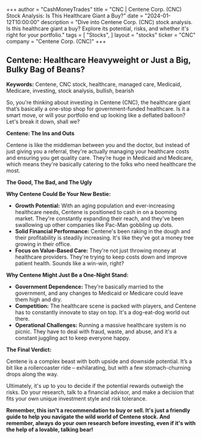 +++
author = "CashMoneyTrades"
title = "CNC |  Centene Corp. (CNC) Stock Analysis: Is This Healthcare Giant a Buy?"
date = "2024-01-12T10:00:00"
description = "Dive into Centene Corp. (CNC) stock analysis. Is this healthcare giant a buy? Explore its potential, risks, and whether it's right for your portfolio."
tags = [
"Stocks",
]
layout = "stocks"
ticker = "CNC"
company = "Centene Corp. (CNC)"
+++
        


## Centene: Healthcare Heavyweight or Just a Big, Bulky Bag of Beans?

**Keywords:** Centene, CNC stock, healthcare, managed care, Medicaid, Medicare, investing, stock analysis, bullish, bearish

So, you're thinking about investing in Centene (CNC), the healthcare giant that’s basically a one-stop shop for government-funded healthcare.  Is it a smart move, or will your portfolio end up looking like a deflated balloon? Let's break it down, shall we?

**Centene:  The Ins and Outs**

Centene is like the middleman between you and the doctor, but instead of just giving you a referral, they're actually managing your healthcare costs and ensuring you get quality care.  They’re huge in Medicaid and Medicare, which means they're basically catering to the folks who need healthcare the most. 

**The Good, The Bad, and The Ugly**

**Why Centene Could Be Your New Bestie:**

* **Growth Potential:** With an aging population and ever-increasing healthcare needs, Centene is positioned to cash in on a booming market.  They're constantly expanding their reach, and they've been swallowing up other companies like Pac-Man gobbling up dots.
* **Solid Financial Performance:** Centene's been raking in the dough and their profitability is steadily increasing. It's like they've got a money tree growing in their office.
* **Focus on Value-Based Care:** They're not just throwing money at healthcare providers. They're trying to keep costs down and improve patient health.  Sounds like a win-win, right?

**Why Centene Might Just Be a One-Night Stand:**

* **Government Dependence:** They're basically married to the government, and any changes to Medicaid or Medicare could leave them high and dry.
* **Competition:**  The healthcare scene is packed with players, and Centene has to constantly innovate to stay on top. It's a dog-eat-dog world out there.
* **Operational Challenges:**  Running a massive healthcare system is no picnic. They have to deal with fraud, waste, and abuse, and it's a constant juggling act to keep everyone happy.

**The Final Verdict:**

Centene is a complex beast with both upside and downside potential. It’s a bit like a rollercoaster ride – exhilarating, but with a few stomach-churning drops along the way.   

Ultimately, it's up to you to decide if the potential rewards outweigh the risks. Do your research, talk to a financial advisor, and make a decision that fits your own unique investment style and risk tolerance.

**Remember, this isn't a recommendation to buy or sell. It's just a friendly guide to help you navigate the wild world of Centene stock.  And remember, always do your own research before investing, even if it's with the help of a lovable, talking bear!** 

        